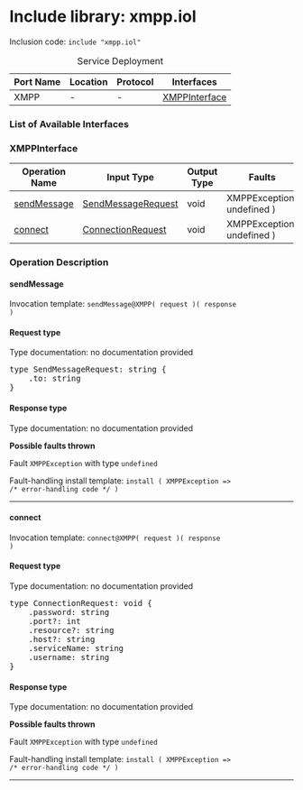 # Include library: xmpp.iol

Inclusion code: <code>include "xmpp.iol"</code>

<table>
  <caption>Service Deployment</caption>
  <thead>
    <tr>
      <th>Port Name</th>
      <th>Location</th>
      <th>Protocol</th>
      <th>Interfaces</th>
    </tr>
  </thead>
  <tbody>
    <tr>
      <td>XMPP</td>
      <td>-</td>
      <td>-</td>
      <td><a href="#XMPPInterface">XMPPInterface</a></td>
    </tr>
  </tbody>
</table>

<h3>List of Available Interfaces</h3>

<h3 id="XMPPInterface">XMPPInterface</h3>

<table>
  <thead>
    <tr>
      <th>Operation Name</th>
      <th>Input Type</th>
      <th>Output Type</th>
      <th>Faults</th>
    </tr>
  </thead>
  <tbody>
    <tr>
      <td><a href="#sendMessage">sendMessage</a></td>
      <td><a href="#SendMessageRequest">SendMessageRequest</a></td>
      <td>void</td>
      <td>
        XMPPException( undefined )
      </td>
    </tr>
    <tr>
      <td><a href="#connect">connect</a></td>
      <td><a href="#ConnectionRequest">ConnectionRequest</a></td>
      <td>void</td>
      <td>
        XMPPException( undefined )
      </td>
    </tr>
  </tbody>
</table>

### Operation Description


#### sendMessage


Invocation template: <code>sendMessage@XMPP( request )( response )</code>

<h4 id="SendMessageRequest">Request type</h4>

Type documentation: no documentation provided 
<pre>type SendMessageRequest: string {
	.to: string
}</pre>


<h4>Response type</h4>
Type documentation: no documentation provided 



**Possible faults thrown**


Fault <code>XMPPException</code> with type <code>undefined</code>

Fault-handling install template: <code>install ( XMPPException => /* error-handling code */ )</code>


---


#### connect


Invocation template: <code>connect@XMPP( request )( response )</code>

<h4 id="ConnectionRequest">Request type</h4>

Type documentation: no documentation provided 
<pre>type ConnectionRequest: void {
	.password: string
	.port?: int
	.resource?: string
	.host?: string
	.serviceName: string
	.username: string
}</pre>


<h4>Response type</h4>
Type documentation: no documentation provided 



**Possible faults thrown**


Fault <code>XMPPException</code> with type <code>undefined</code>

Fault-handling install template: <code>install ( XMPPException => /* error-handling code */ )</code>


---






